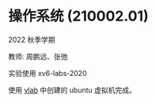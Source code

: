 # 操作系统 (210002.01)

2022 秋季学期

教师: 周鹏远、张弛

实验使用 xv6-labs-2020 

使用 <a href=https://vlab.ustc.edu.cn>vlab</a> 中创建的 ubuntu 虚拟机完成。
